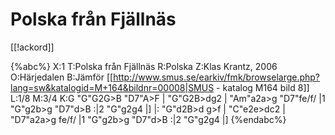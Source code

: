 # Polska från Fjällnäs

[[!ackord]]

{%abc%}
X:1
T:Polska från Fjällnäs
R:Polska
Z:Klas Krantz, 2006
O:Härjedalen
B:Jämför [[http://www.smus.se/earkiv/fmk/browselarge.php?lang=sw&katalogid=M+164&bildnr=00008|SMUS - katalog M164 bild 8]]
L:1/8
M:3/4
K:G
"G"G2G>B "D7"A>F | "G"G2B>dg2 | "Am"a2a>g "D7"fe/f/ |1 "G"g2b>g "D7"d>B :|2 "G"g2g4 |]
|: "G"d2B>d g>f | "C"e2e>dc2 | "D7"a2a>g fe/f/ |1 "G"g2b>g "D7"d>B :|2 "G"g2g4 |]
{%endabc%}

